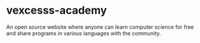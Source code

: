 # vexcesss-academy
An open source website where anyone can learn computer science for free and share programs in various languages with the community.
